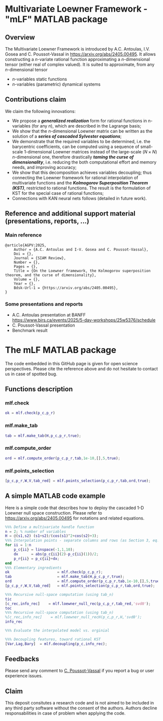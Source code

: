 # Multivariate Loewner Framework - "mLF" MATLAB package 

## Overview

The Multivariate Loewner Framework is introduced  by A.C. Antoulas, I.V. Gosea and C. Poussot-Vassal in https://arxiv.org/abs/2405.00495. It allows constructing a $n$-variate rational function approximating a $n$-dimensional tensor (either real of complex valued). It is suited to approximate, from any $n$-dimensional tensor 
- $n$-variables static functions
- $n$-variables (parametric) dynamical systems

## Contributions claim

We claim the following innovations:

- We propose a ***generalized realization*** form for rational functions in n-variables (for any $n$), which are described in the Lagrange basis;
- We show that the $n$-dimensional Loewner matrix can be written as the solution of a ***series of cascaded Sylvester equations***;
- We demonstrate that the required variables to be determined, i.e. the barycentric coefficients, can be computed using a sequence of small-scale 1-dimensional Loewner matrices instead of the large-scale ($N\times N$) $n$-dimensional one, therefore drastically ***taming the curse of dimensionality***, i.e. reducing the both computational effort and memory needs, and improving accuracy;
- We show that this decomposition achieves variables decoupling; thus connecting the Loewner framework for rational interpolation of multivariate functions and the ***Kolmogorov Superposition Theorem (KST)***, restricted to rational functions. The result is the formulation of KST for the special case of rational functions;
- Connections with KAN neural nets follows (detailed in future work).

## Reference and additional support material (presentations, reports, ...)

### Main reference

```
@article{AGPV:2025,
	Author = {A.C. Antoulas and I-V. Gosea and C. Poussot-Vassal},
	Doi = {},
	Journal = {SIAM Review},
	Number = {},
	Pages = {},
	Title = {On the Loewner framework, the Kolmogorov superposition theorem, and the curse of dimensionality},
	Volume = {},
	Year = {},
	Bdsk-Url-1 = {https://arxiv.org/abs/2405.00495},
}
```

### Some presentations and reports

- A.C. Antoulas presentation at BANFF https://www.birs.ca/events/2025/5-day-workshops/25w5376/schedule
- C. Poussot-Vassal presentation 
- Benchmark result 


# The mLF MATLAB package

The code embedded in this GitHub page is given for open science perspectives. Please cite the reference above and do not hesitate to contact us in case of spotted bug.

## Functions description

### mlf.check

```Matlab
ok = mlf.check(p_c,p_r)
```

### mlf.make_tab

```Matlab
tab = mlf.make_tab(H,p_c,p_r,true);
```

### mlf.compute_order

```Matlab
ord = mlf.compute_order(p_c,p_r,tab,1e-10,[],5,true);
```
### mlf.points_selection

```Matlab
[p_c,p_r,W,V,tab_red] = mlf.points_selection(p_c,p_r,tab,ord,true);
```

## A simple MATLAB code example

Here is a simple code that describes how to deploy the cascaded 1-D Loewner null space construction.
Please refer to https://arxiv.org/abs/2405.00495  for notations and related equations.

```Matlab
%%% Define a multivariate handle function 
n = 2; % number of variables
H = @(s1,s2) (s1+s2)/(cos(s1)^2+cos(s2)+3);
%%% Interpolation points - separate columns and rows (as Section 3, eq. 13-15)
for ii = 1:n
    p_c{ii} = linspace(-1,1,10);
    dx      = abs(p_c{ii}(2)-p_c{ii}(1))/2;
    p_r{ii} = p_c{ii}+dx;
end
%%% Elementary ingredients
ok                      = mlf.check(p_c,p_r);
tab                     = mlf.make_tab(H,p_c,p_r,true);
ord                     = mlf.compute_order(p_c,p_r,tab,1e-10,[],5,true);
[p_c,p_r,W,V,tab_red]   = mlf.points_selection(p_c,p_r,tab,ord,true);

%%% Recursive null-space computation (using tab_n)
tic
[c_rec,info_rec]    = mlf.loewner_null_rec(p_c,p_r,tab_red,'svd0');
toc
%%% Recursive null-space computation (using tab_n)
%[c_rec,info_rec]    = mlf.loewner_null_recH(p_c,p_r,H,'svd0');
info_rec

%%% Evaluate the interpolated model vs. orginial

%%% Decoupling features, toward rational KST
[Var,Lag,Bary]  = mlf.decoupling(p_c,info_rec);

```

## Feedbacks

Please send any comment to [C. Poussot-Vassal](charles.poussot-vassal@onera.fr) if you report a bug or user experience issues.

## Claim

This deposit consitutes a research code and is not aimed to be included in any third party software without the consent of the authors. Authors decline responsabilities in case of problem when applying the code.

